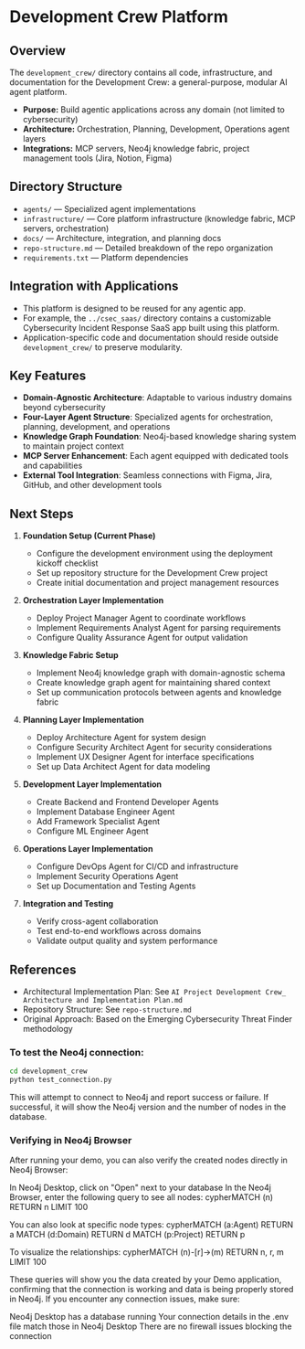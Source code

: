 # Development Crew Platform

## Overview

The `development_crew/` directory contains all code, infrastructure, and documentation for the Development Crew: a general-purpose, modular AI agent platform.

- **Purpose:** Build agentic applications across any domain (not limited to cybersecurity)
- **Architecture:** Orchestration, Planning, Development, Operations agent layers
- **Integrations:** MCP servers, Neo4j knowledge fabric, project management tools (Jira, Notion, Figma)

## Directory Structure
- `agents/` — Specialized agent implementations
- `infrastructure/` — Core platform infrastructure (knowledge fabric, MCP servers, orchestration)
- `docs/` — Architecture, integration, and planning docs
- `repo-structure.md` — Detailed breakdown of the repo organization
- `requirements.txt` — Platform dependencies

## Integration with Applications
- This platform is designed to be reused for any agentic app.
- For example, the `../csec_saas/` directory contains a customizable Cybersecurity Incident Response SaaS app built using this platform.
- Application-specific code and documentation should reside outside `development_crew/` to preserve modularity.

## Key Features

- **Domain-Agnostic Architecture**: Adaptable to various industry domains beyond cybersecurity
- **Four-Layer Agent Structure**: Specialized agents for orchestration, planning, development, and operations
- **Knowledge Graph Foundation**: Neo4j-based knowledge sharing system to maintain project context
- **MCP Server Enhancement**: Each agent equipped with dedicated tools and capabilities
- **External Tool Integration**: Seamless connections with Figma, Jira, GitHub, and other development tools

## Next Steps

1. **Foundation Setup (Current Phase)**
   - Configure the development environment using the deployment kickoff checklist
   - Set up repository structure for the Development Crew project
   - Create initial documentation and project management resources

2. **Orchestration Layer Implementation**
   - Deploy Project Manager Agent to coordinate workflows
   - Implement Requirements Analyst Agent for parsing requirements
   - Configure Quality Assurance Agent for output validation

3. **Knowledge Fabric Setup**
   - Implement Neo4j knowledge graph with domain-agnostic schema
   - Create knowledge graph agent for maintaining shared context
   - Set up communication protocols between agents and knowledge fabric

4. **Planning Layer Implementation**
   - Deploy Architecture Agent for system design
   - Configure Security Architect Agent for security considerations
   - Implement UX Designer Agent for interface specifications
   - Set up Data Architect Agent for data modeling

5. **Development Layer Implementation**
   - Create Backend and Frontend Developer Agents
   - Implement Database Engineer Agent
   - Add Framework Specialist Agent
   - Configure ML Engineer Agent

6. **Operations Layer Implementation**
   - Configure DevOps Agent for CI/CD and infrastructure
   - Implement Security Operations Agent
   - Set up Documentation and Testing Agents

7. **Integration and Testing**
   - Verify cross-agent collaboration
   - Test end-to-end workflows across domains
   - Validate output quality and system performance

## References

- Architectural Implementation Plan: See `AI Project Development Crew_ Architecture and Implementation Plan.md`
- Repository Structure: See `repo-structure.md`
- Original Approach: Based on the Emerging Cybersecurity Threat Finder methodology

### To test the Neo4j connection:
```bash
cd development_crew
python test_connection.py
```
This will attempt to connect to Neo4j and report success or failure. If successful, it will show the Neo4j version and the number of nodes in the database.

### Verifying in Neo4j Browser
After running your demo, you can also verify the created nodes directly in Neo4j Browser:

In Neo4j Desktop, click on "Open" next to your database
In the Neo4j Browser, enter the following query to see all nodes:
cypherMATCH (n) RETURN n LIMIT 100

You can also look at specific node types:
cypherMATCH (a:Agent) RETURN a
MATCH (d:Domain) RETURN d
MATCH (p:Project) RETURN p

To visualize the relationships:
cypherMATCH (n)-[r]->(m) RETURN n, r, m LIMIT 100


These queries will show you the data created by your Demo application, confirming that the connection is working and data is being properly stored in Neo4j.
If you encounter any connection issues, make sure:

Neo4j Desktop has a database running
Your connection details in the .env file match those in Neo4j Desktop
There are no firewall issues blocking the connection
